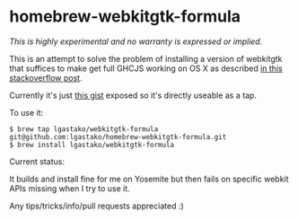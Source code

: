 # homebrew-webkitgtk-formula

*This is highly experimental and no warranty is expressed or implied.*

This is an attempt to solve the problem of installing a version of webkitgtk
that suffices to make get full GHCJS working on OS X as described
[in this stackoverflow post](https://stackoverflow.com/questions/34774356/installing-webkitgtk3-for-ghcjs-on-osx).

Currently it's just
[this gist](https://github.com/lgastako/homebrew-webkitgtk-formula/blob/master/webkitgtk%402.4.11.rb)
exposed so it's directly useable as a tap.

To use it:

    $ brew tap lgastako/webkitgtk-formula git@github.com:lgastako/homebrew-webkitgtk-formula.git
    $ brew install lgastako/webkitgtk-formula

Current status:

It builds and install fine for me on Yosemite but then fails on specific webkit
APIs missing when I try to use it.

Any tips/tricks/info/pull requests appreciated :)
